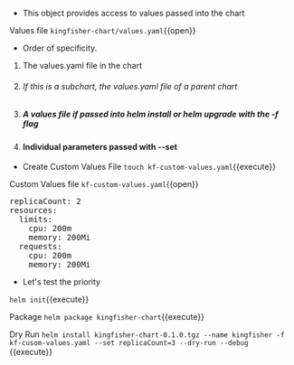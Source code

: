 - This object provides access to values passed into the chart

Values file `kingfisher-chart/values.yaml`{{open}}

- Order of specificity.

1. The values.yaml file in the chart
2. ###### If this is a subchart, the values.yaml file of a parent chart
3. ##### A values file if passed into helm install or helm upgrade with the -f flag
4. #### Individual parameters passed with --set

- Create Custom Values File
`touch kf-custom-values.yaml`{{execute}}

Custom Values file `kf-custom-values.yaml`{{open}}

<pre class="file" data-filename="kf-custom-values.yaml" data-target="replace">
replicaCount: 2
resources:
  limits:
    cpu: 200m
    memory: 200Mi
  requests:
    cpu: 200m
    memory: 200Mi
</pre>

- Let's test the priority

`helm init`{{execute}}

Package
 `helm package kingfisher-chart`{{execute}}

Dry Run
`helm install kingfisher-chart-0.1.0.tgz --name kingfisher -f kf-cusom-values.yaml --set replicaCount=3 --dry-run --debug `{{execute}}
